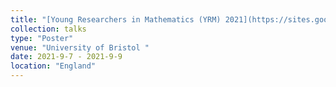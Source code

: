 ```yaml
---
title: "[Young Researchers in Mathematics (YRM) 2021](https://sites.google.com/view/yrm-2021)"
collection: talks
type: "Poster"
venue: "University of Bristol "
date: 2021-9-7 - 2021-9-9
location: "England"
---
```


